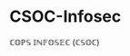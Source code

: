 # CSOC-Infosec

ℂ𝕆ℙ𝕊 𝕀ℕ𝔽𝕆𝕊𝔼ℂ (ℂ𝕊𝕆ℂ)

<div class="meta_for_parser tablespecs magnet:?xt=urn:btih:003786888a2100db8d6b640313acc259f1f1b68b&xt=urn:btmh:1220aa2a71fd060e5f936c3b6c2d3c59a34691a54bce504f7dbd260097dd531cbf59&dn=May%2C%20W.J.%20-%20%5BKerrigan%20Chronicles%2001%5D%20%E2%80%A2%20Stopping%20Time&tr=udp%3A%2F%2Ftracker.opentrackr.org%3A1337%2Fannounce&tr=udp%3A%2F%2Fopen.demonii.com%3A1337%2Fannounce&tr=udp%3A%2F%2Ftracker.torrent.eu.org%3A451%2Fannounce&tr=udp%3A%2F%2Fopen.stealth.si%3A80%2Fannounce&tr=udp%3A%2F%2Fexplodie.org%3A6969%2Fannounce&tr=udp%3A%2F%2Fexodus.desync.com%3A6969%2Fannounce&tr=udp%3A%2F%2Ftracker.ololosh.space%3A6969%2Fannounce&tr=udp%3A%2F%2Ftracker-udp.gbitt.info%3A80%2Fannounce&tr=udp%3A%2F%2Fpublic.tracker.vraphim.com%3A6969%2Fannounce&tr=udp%3A%2F%2Fopentracker.io%3A6969%2Fannounce&tr=udp%3A%2F%2Fleet-tracker.moe%3A1337%2Fannounce&tr=http%3A%2F%2Fwww.torrentsnipe.info%3A2701%2Fannounce&tr=http%3A%2F%2Fwww.genesis-sp.org%3A2710%2Fannounce&tr=http%3A%2F%2Ftracker810.xyz%3A11450%2Fannounce&tr=http%3A%2F%2Ftracker.xiaoduola.xyz%3A6969%2Fannounce&tr=http%3A%2F%2Ftracker.vanitycore.co%3A6969%2Fannounce&tr=http%3A%2F%2Ftracker.sbsub.com%3A2710%2Fannounce&tr=http%3A%2F%2Ftracker.qu.ax%3A6969%2Fannounce&tr=http%3A%2F%2Ftracker.moxing.party%3A6969%2Fannounce&tr=http%3A%2F%2Ftracker.lintk.me%3A2710%2Fannounce" style="visibility:hidden">{"name":"CSOC","acknowledgement":"COPS"}</div>
